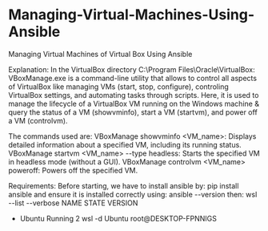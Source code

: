 # Managing-Virtual-Machines-Using-Ansible
Managing Virtual Machines of Virtual Box Using Ansible

Explanation:
In the VirtualBox directory C:\Program Files\Oracle\VirtualBox:
VBoxManage.exe is a command-line utility that allows to control all aspects of VirtualBox like managing VMs (start, stop, configure), controling VirtualBox settings, and automating tasks through scripts. 
Here, it is used to manage the lifecycle of a VirtualBox VM running on the Windows machine & query the status of a VM (showvminfo), start a VM (startvm), and power off a VM (controlvm). 

The commands used are:
VBoxManage showvminfo <VM_name>: Displays detailed information about a specified VM, including its running status.
VBoxManage startvm <VM_name> --type headless: Starts the specified VM in headless mode (without a GUI).
VBoxManage controlvm <VM_name> poweroff: Powers off the specified VM.

Requirements:
Before starting, we have to install ansible by:
pip install ansible
and ensure it is installed correctly using:
ansible --version
then:
wsl --list --verbose
  NAME              STATE           VERSION
* Ubuntu            Running         2
wsl -d Ubuntu
root@DESKTOP-FPNNIGS
